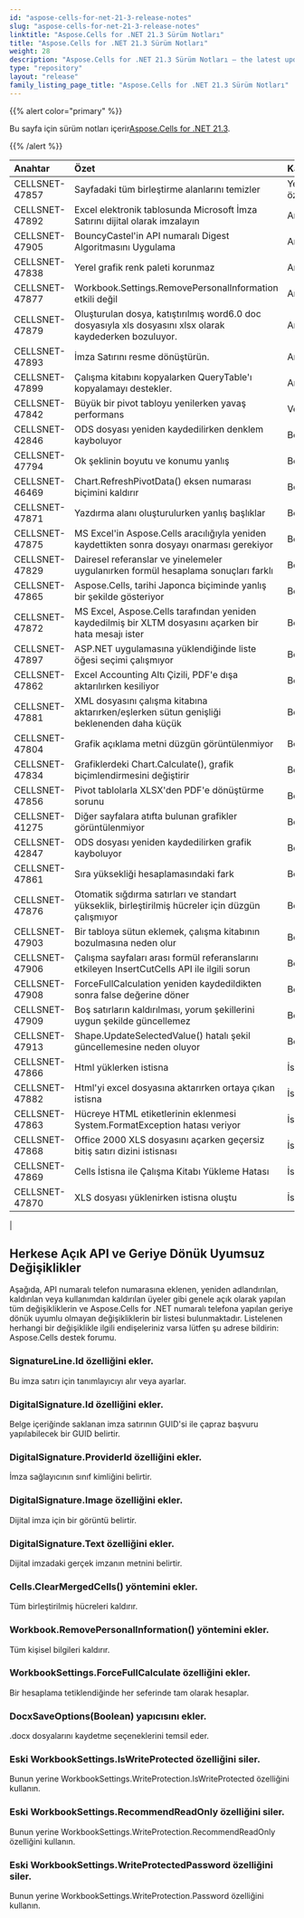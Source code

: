 ```yaml
---
id: "aspose-cells-for-net-21-3-release-notes"
slug: "aspose-cells-for-net-21-3-release-notes"
linktitle: "Aspose.Cells for .NET 21.3 Sürüm Notları"
title: "Aspose.Cells for .NET 21.3 Sürüm Notları"
weight: 28
description: "Aspose.Cells for .NET 21.3 Sürüm Notları – the latest updates and fixes."
type: "repository"
layout: "release"
family_listing_page_title: "Aspose.Cells for .NET 21.3 Sürüm Notları"
---
```

{{% alert color="primary" %}}

 Bu sayfa için sürüm notları içerir[Aspose.Cells for .NET 21.3](https://www.nuget.org/packages/Aspose.Cells/21.3.0).

{{% /alert %}}

|**Anahtar**|**Özet**|**Kategori**|
|:- |:- |:- |
|CELLSNET-47857|Sayfadaki tüm birleştirme alanlarını temizler|Yeni özellik|
|CELLSNET-47892| Excel elektronik tablosunda Microsoft İmza Satırını dijital olarak imzalayın|Artırma|
|CELLSNET-47905|BouncyCastel'in API numaralı Digest Algoritmasını Uygulama|Artırma|
|CELLSNET-47838|Yerel grafik renk paleti korunmaz|Artırma|
|CELLSNET-47877|Workbook.Settings.RemovePersonalInformation etkili değil|Artırma|
|CELLSNET-47879|Oluşturulan dosya, katıştırılmış word6.0 doc dosyasıyla xls dosyasını xlsx olarak kaydederken bozuluyor.|Artırma|
|CELLSNET-47893|İmza Satırını resme dönüştürün.|Artırma|
|CELLSNET-47899|Çalışma kitabını kopyalarken QueryTable'ı kopyalamayı destekler.|Artırma|
|CELLSNET-47842|Büyük bir pivot tabloyu yenilerken yavaş performans|Verim|
|CELLSNET-42846|ODS dosyası yeniden kaydedilirken denklem kayboluyor|Böcek|
|CELLSNET-47794|Ok şeklinin boyutu ve konumu yanlış|Böcek|
|CELLSNET-46469|Chart.RefreshPivotData() eksen numarası biçimini kaldırır|Böcek|
|CELLSNET-47871|Yazdırma alanı oluşturulurken yanlış başlıklar|Böcek|
|CELLSNET-47875| MS Excel'in Aspose.Cells aracılığıyla yeniden kaydettikten sonra dosyayı onarması gerekiyor|Böcek|
|CELLSNET-47829| Dairesel referanslar ve yinelemeler uygulanırken formül hesaplama sonuçları farklı|Böcek|
|CELLSNET-47865|Aspose.Cells, tarihi Japonca biçiminde yanlış bir şekilde gösteriyor|Böcek|
|CELLSNET-47872|MS Excel, Aspose.Cells tarafından yeniden kaydedilmiş bir XLTM dosyasını açarken bir hata mesajı ister|Böcek|
|CELLSNET-47897|ASP.NET uygulamasına yüklendiğinde liste öğesi seçimi çalışmıyor|Böcek|
|CELLSNET-47862|Excel Accounting Altı Çizili, PDF'e dışa aktarılırken kesiliyor|Böcek|
|CELLSNET-47881|XML dosyasını çalışma kitabına aktarırken/eşlerken sütun genişliği beklenenden daha küçük|Böcek|
|CELLSNET-47804|Grafik açıklama metni düzgün görüntülenmiyor|Böcek|
|CELLSNET-47834|Grafiklerdeki Chart.Calculate(), grafik biçimlendirmesini değiştirir|Böcek|
|CELLSNET-47856|Pivot tablolarla XLSX'den PDF'e dönüştürme sorunu|Böcek|
|CELLSNET-41275|Diğer sayfalara atıfta bulunan grafikler görüntülenmiyor|Böcek|
|CELLSNET-42847|ODS dosyası yeniden kaydedilirken grafik kayboluyor|Böcek|
|CELLSNET-47861|Sıra yüksekliği hesaplamasındaki fark|Böcek|
|CELLSNET-47876|Otomatik sığdırma satırları ve standart yükseklik, birleştirilmiş hücreler için düzgün çalışmıyor|Böcek|
|CELLSNET-47903|Bir tabloya sütun eklemek, çalışma kitabının bozulmasına neden olur|Böcek|
|CELLSNET-47906|Çalışma sayfaları arası formül referanslarını etkileyen InsertCutCells API ile ilgili sorun|Böcek|
|CELLSNET-47908|ForceFullCalculation yeniden kaydedildikten sonra false değerine döner|Böcek|
|CELLSNET-47909|Boş satırların kaldırılması, yorum şekillerini uygun şekilde güncellemez|Böcek|
|CELLSNET-47913|Shape.UpdateSelectedValue() hatalı şekil güncellemesine neden oluyor|Böcek|
|CELLSNET-47866|Html yüklerken istisna|İstisna|
|CELLSNET-47882|Html'yi excel dosyasına aktarırken ortaya çıkan istisna|İstisna|
|CELLSNET-47863|Hücreye HTML etiketlerinin eklenmesi System.FormatException hatası veriyor|İstisna|
|CELLSNET-47868|Office 2000 XLS dosyasını açarken geçersiz bitiş satırı dizini istisnası|İstisna|
|CELLSNET-47869|Cells İstisna ile Çalışma Kitabı Yükleme Hatası|İstisna|
|CELLSNET-47870|XLS dosyası yüklenirken istisna oluştu|İstisna|
|


## **Herkese Açık API ve Geriye Dönük Uyumsuz Değişiklikler**

Aşağıda, API numaralı telefon numarasına eklenen, yeniden adlandırılan, kaldırılan veya kullanımdan kaldırılan üyeler gibi genele açık olarak yapılan tüm değişikliklerin ve Aspose.Cells for .NET numaralı telefona yapılan geriye dönük uyumlu olmayan değişikliklerin bir listesi bulunmaktadır. Listelenen herhangi bir değişiklikle ilgili endişeleriniz varsa lütfen şu adrese bildirin: Aspose.Cells destek forumu.

### **SignatureLine.Id özelliğini ekler.**

Bu imza satırı için tanımlayıcıyı alır veya ayarlar.

### **DigitalSignature.Id özelliğini ekler.**

Belge içeriğinde saklanan imza satırının GUID'si ile çapraz başvuru yapılabilecek bir GUID belirtir.

### **DigitalSignature.ProviderId özelliğini ekler.**

İmza sağlayıcının sınıf kimliğini belirtir.

### **DigitalSignature.Image özelliğini ekler.**

Dijital imza için bir görüntü belirtir.

### **DigitalSignature.Text özelliğini ekler.**

Dijital imzadaki gerçek imzanın metnini belirtir.

### **Cells.ClearMergedCells() yöntemini ekler.**

Tüm birleştirilmiş hücreleri kaldırır.

### **Workbook.RemovePersonalInformation() yöntemini ekler.**

Tüm kişisel bilgileri kaldırır.

### **WorkbookSettings.ForceFullCalculate özelliğini ekler.**

 
Bir hesaplama tetiklendiğinde her seferinde tam olarak hesaplar.

### **DocxSaveOptions(Boolean) yapıcısını ekler.**

 .docx dosyalarını kaydetme seçeneklerini temsil eder.

### **Eski WorkbookSettings.IsWriteProtected özelliğini siler.**

Bunun yerine WorkbookSettings.WriteProtection.IsWriteProtected özelliğini kullanın.

### **Eski WorkbookSettings.RecommendReadOnly özelliğini siler.**

Bunun yerine WorkbookSettings.WriteProtection.RecommendReadOnly özelliğini kullanın.

### **Eski WorkbookSettings.WriteProtectedPassword özelliğini siler.**

Bunun yerine WorkbookSettings.WriteProtection.Password özelliğini kullanın.

